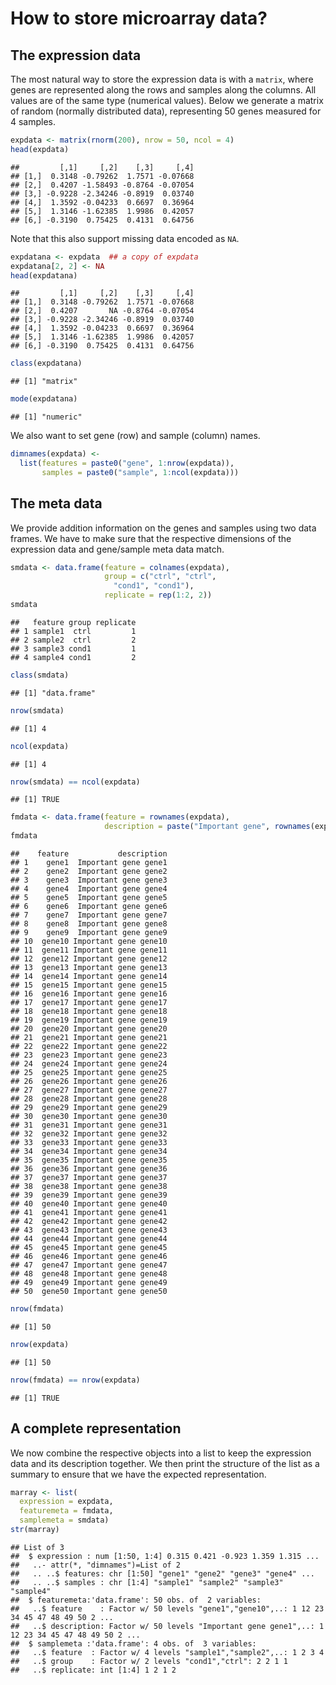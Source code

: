 # How to store microarray data?

## The expression data

The most natural way to store the expression data is with a `matrix`,
where genes are represented along the rows and samples along the columns.
All values are of the same type (numerical values). 
Below we generate a matrix of random (normally distributed data),
representing 50 genes measured for 4 samples.


```r
expdata <- matrix(rnorm(200), nrow = 50, ncol = 4)
head(expdata)
```

```
##         [,1]     [,2]    [,3]     [,4]
## [1,]  0.3148 -0.79262  1.7571 -0.07668
## [2,]  0.4207 -1.58493 -0.8764 -0.07054
## [3,] -0.9228 -2.34246 -0.8919  0.03740
## [4,]  1.3592 -0.04233  0.6697  0.36964
## [5,]  1.3146 -1.62385  1.9986  0.42057
## [6,] -0.3190  0.75425  0.4131  0.64756
```


Note that this also support missing data encoded as `NA`.


```r
expdatana <- expdata  ## a copy of expdata
expdatana[2, 2] <- NA
head(expdatana)
```

```
##         [,1]     [,2]    [,3]     [,4]
## [1,]  0.3148 -0.79262  1.7571 -0.07668
## [2,]  0.4207       NA -0.8764 -0.07054
## [3,] -0.9228 -2.34246 -0.8919  0.03740
## [4,]  1.3592 -0.04233  0.6697  0.36964
## [5,]  1.3146 -1.62385  1.9986  0.42057
## [6,] -0.3190  0.75425  0.4131  0.64756
```

```r
class(expdatana)
```

```
## [1] "matrix"
```

```r
mode(expdatana)
```

```
## [1] "numeric"
```


We also want to set gene (row) and sample (column) names.


```r
dimnames(expdata) <-
  list(features = paste0("gene", 1:nrow(expdata)),
       samples = paste0("sample", 1:ncol(expdata)))
```


## The meta data

We provide addition information on the genes and samples using two data frames. 
We have to make sure that the respective dimensions of the expression data 
and gene/sample meta data match.


```r
smdata <- data.frame(feature = colnames(expdata),
                     group = c("ctrl", "ctrl",
                       "cond1", "cond1"),
                     replicate = rep(1:2, 2))
smdata
```

```
##   feature group replicate
## 1 sample1  ctrl         1
## 2 sample2  ctrl         2
## 3 sample3 cond1         1
## 4 sample4 cond1         2
```

```r
class(smdata)
```

```
## [1] "data.frame"
```

```r
nrow(smdata)
```

```
## [1] 4
```

```r
ncol(expdata)
```

```
## [1] 4
```

```r
nrow(smdata) == ncol(expdata)
```

```
## [1] TRUE
```



```r
fmdata <- data.frame(feature = rownames(expdata),                     
                     description = paste("Important gene", rownames(expdata)))
fmdata
```

```
##    feature           description
## 1    gene1  Important gene gene1
## 2    gene2  Important gene gene2
## 3    gene3  Important gene gene3
## 4    gene4  Important gene gene4
## 5    gene5  Important gene gene5
## 6    gene6  Important gene gene6
## 7    gene7  Important gene gene7
## 8    gene8  Important gene gene8
## 9    gene9  Important gene gene9
## 10  gene10 Important gene gene10
## 11  gene11 Important gene gene11
## 12  gene12 Important gene gene12
## 13  gene13 Important gene gene13
## 14  gene14 Important gene gene14
## 15  gene15 Important gene gene15
## 16  gene16 Important gene gene16
## 17  gene17 Important gene gene17
## 18  gene18 Important gene gene18
## 19  gene19 Important gene gene19
## 20  gene20 Important gene gene20
## 21  gene21 Important gene gene21
## 22  gene22 Important gene gene22
## 23  gene23 Important gene gene23
## 24  gene24 Important gene gene24
## 25  gene25 Important gene gene25
## 26  gene26 Important gene gene26
## 27  gene27 Important gene gene27
## 28  gene28 Important gene gene28
## 29  gene29 Important gene gene29
## 30  gene30 Important gene gene30
## 31  gene31 Important gene gene31
## 32  gene32 Important gene gene32
## 33  gene33 Important gene gene33
## 34  gene34 Important gene gene34
## 35  gene35 Important gene gene35
## 36  gene36 Important gene gene36
## 37  gene37 Important gene gene37
## 38  gene38 Important gene gene38
## 39  gene39 Important gene gene39
## 40  gene40 Important gene gene40
## 41  gene41 Important gene gene41
## 42  gene42 Important gene gene42
## 43  gene43 Important gene gene43
## 44  gene44 Important gene gene44
## 45  gene45 Important gene gene45
## 46  gene46 Important gene gene46
## 47  gene47 Important gene gene47
## 48  gene48 Important gene gene48
## 49  gene49 Important gene gene49
## 50  gene50 Important gene gene50
```

```r
nrow(fmdata)
```

```
## [1] 50
```

```r
nrow(expdata)
```

```
## [1] 50
```

```r
nrow(fmdata) == nrow(expdata)
```

```
## [1] TRUE
```


## A complete representation

We now combine the respective objects into a list to keep the 
expression data and its description together. 
We then print the structure of the list as a summary to ensure that 
we have the expected representation.



```r
marray <- list(
  expression = expdata,
  featuremeta = fmdata,
  samplemeta = smdata)
str(marray)
```

```
## List of 3
##  $ expression : num [1:50, 1:4] 0.315 0.421 -0.923 1.359 1.315 ...
##   ..- attr(*, "dimnames")=List of 2
##   .. ..$ features: chr [1:50] "gene1" "gene2" "gene3" "gene4" ...
##   .. ..$ samples : chr [1:4] "sample1" "sample2" "sample3" "sample4"
##  $ featuremeta:'data.frame':	50 obs. of  2 variables:
##   ..$ feature    : Factor w/ 50 levels "gene1","gene10",..: 1 12 23 34 45 47 48 49 50 2 ...
##   ..$ description: Factor w/ 50 levels "Important gene gene1",..: 1 12 23 34 45 47 48 49 50 2 ...
##  $ samplemeta :'data.frame':	4 obs. of  3 variables:
##   ..$ feature  : Factor w/ 4 levels "sample1","sample2",..: 1 2 3 4
##   ..$ group    : Factor w/ 2 levels "cond1","ctrl": 2 2 1 1
##   ..$ replicate: int [1:4] 1 2 1 2
```

